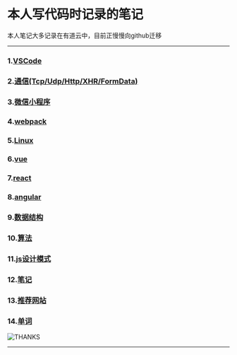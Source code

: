 # 本人写代码时记录的笔记

本人笔记大多记录在有道云中，目前正慢慢向github迁移
<!--[测试链接](https://github.com/zc1789284658/Code-Note/edit/master/README.md)-->

<!--欢迎进行[百度](https://www.baidu.com) -->

<!--也欢迎各种[跤流](https://space.bilibili.com/335434431)-->

<!--更更欢迎`star`以及`fork`-->

---
### 1.[VSCode](https://github.com/zc1789284658/Code-Note/edit/master/VSCode/main.md)

### 2.[通信(Tcp/Udp/Http/XHR/FormData)](https://github.com/zc1789284658/Code-Note/edit/master/Http/main.md)

### 3.[微信小程序](https://github.com/zc1789284658/Code-Note/edit/master/WX/main.md)

### 4.[webpack](https://github.com/zc1789284658/Code-Note/edit/master/webpack/main.md)

### 5.[Linux](https://github.com/zc1789284658/Code-Note/edit/master/linux/main.md)

### 6.[vue](https://github.com/zc1789284658/Code-Note/edit/master/vue/main.md)

### 7.[react](https://github.com/zc1789284658/Code-Note/edit/master/react/main.md)

### 8.[angular](https://github.com/zc1789284658/Code-Note/edit/master/ng/main.md)

### 9.[数据结构](https://github.com/zc1789284658/Code-Note/edit/master/data-structure/main.md)

### 10.[算法](https://github.com/zc1789284658/Code-Note/edit/master/algorithm/main.md)

### 11.[js设计模式](https://github.com/zc1789284658/Code-Note/edit/master/design-pattern/main.md)

### 12.[笔记](https://github.com/zc1789284658/Code-Note/edit/master/notes/main.md)

### 13.[推荐网站](https://github.com/zc1789284658/Code-Note/edit/master/webSites/main.md)

### 14.[单词](https://github.com/zc1789284658/Code-Note/edit/master/words/main.md)

![THANKS](https://avatars2.githubusercontent.com/u/15063583?s=40&v=4)



---

[](这是样式表)
<style>
.color__main{color:#00a0e9}
</style>
